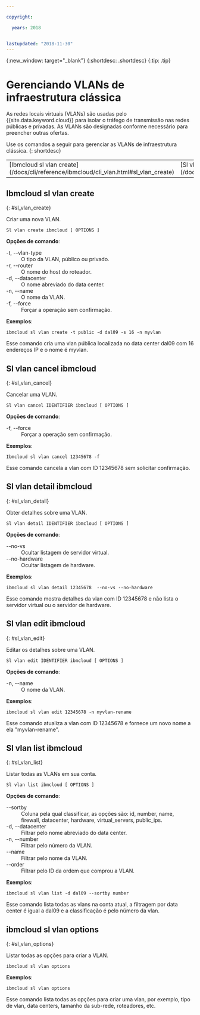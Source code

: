 ```yaml
---

copyright:

  years: 2018


lastupdated: "2018-11-30"
---
```


{:new_window: target="_blank"}
{:shortdesc: .shortdesc}
{:tip: .tip}

# Gerenciando VLANs de infraestrutura clássica

As redes locais virtuais (VLANs) são usadas pelo {{site.data.keyword.cloud}} para isolar o tráfego
de transmissão nas redes públicas e privadas. As VLANs são designadas conforme necessário para preencher outras ofertas.

Use os comandos a seguir para gerenciar as VLANs de infraestrutura clássica.
{: shortdesc}

<table summary="Alphabetically ordered {{site.data.keyword.Bluemix_notm}} classic infrastructure VLAN commands that have links that bring you to more info for the command">
 <thead>
 </thead>
 <tbody>
 <tr>
 <td>[Ibmcloud sl vlan create](/docs/cli/reference/ibmcloud/cli_vlan.html#sl_vlan_create)</td>
 <td>[Sl vlan cancel ibmcloud](/docs/cli/reference/ibmcloud/cli_vlan.html#sl_vlan_cancel)</td>
 <td>[Sl vlan detail ibmcloud](/docs/cli/reference/ibmcloud/cli_vlan.html#sl_vlan_detail)</td>
 <td>[Sl vlan edit ibmcloud](/docs/cli/reference/ibmcloud/cli_vlan.html#sl_vlan_edit)</td>
 <td>[Sl vlan list ibmcloud](/docs/cli/reference/ibmcloud/cli_vlan.html#sl_vlan_list)</td>
 <td>[ibmcloud sl vlan options
](/docs/cli/reference/ibmcloud/cli_vlan.html#sl_vlan_options)</td>
 </tr>
   </tbody>
 </table>

 ## Ibmcloud sl vlan create
{: #sl_vlan_create}

Criar uma nova VLAN.
```
Sl vlan create ibmcloud [ OPTIONS ]
```

<strong>Opções de comando</strong>:
<dl>
<dt>-t, --vlan-type</dt>
<dd>O tipo da VLAN, público ou privado.</dd>
<dt>-r, --router</dt>
<dd>O nome do host do roteador.</dd>
<dt>-d, --datacenter</dt>
<dd>O nome abreviado do data center.</dd>
<dt>-n, --name</dt>
<dd>O nome da VLAN.</dd>
<dt>-f, --force</dt>
<dd>Forçar a operação sem confirmação.</dd>
</dl>

**Exemplos**:
```
ibmcloud sl vlan create -t public -d dal09 -s 16 -n myvlan
```
Esse comando cria uma vlan pública localizada no data center dal09 com 16 endereços IP e o nome é myvlan.

## Sl vlan cancel ibmcloud
{: #sl_vlan_cancel}

Cancelar uma VLAN.
```
Sl vlan cancel IDENTIFIER ibmcloud [ OPTIONS ]
```

<strong>Opções de comando</strong>:
<dl>
<dt>-f, --force</dt>
<dd>Forçar a operação sem confirmação.</dd>
</dl>

**Exemplos**:
```
Ibmcloud sl vlan cancel 12345678 -f
```
Esse comando cancela a vlan com ID 12345678 sem solicitar confirmação.

## Sl vlan detail ibmcloud
{: #sl_vlan_detail}

Obter detalhes sobre uma VLAN.
```
Sl vlan detail IDENTIFIER ibmcloud [ OPTIONS ]
```

<strong>Opções de comando</strong>:
<dl>
<dt>--no-vs</dt>
<dd>Ocultar listagem de servidor virtual.</dd>
<dt>--no-hardware</dt>
<dd>Ocultar listagem de hardware.</dd>
</dl>

**Exemplos**:
```
ibmcloud sl vlan detail 12345678  --no-vs --no-hardware
```
Esse comando mostra detalhes da vlan com ID 12345678 e não lista o servidor virtual ou o servidor de hardware.

## Sl vlan edit ibmcloud
{: #sl_vlan_edit}

Editar os detalhes sobre uma VLAN.
```
Sl vlan edit IDENTIFIER ibmcloud [ OPTIONS ]
```

<strong>Opções de comando</strong>:
<dl>
<dt>-n, --name</dt>
<dd>O nome da VLAN.</dd>
</dl>

**Exemplos**:
```
ibmcloud sl vlan edit 12345678 -n myvlan-rename
```
Esse comando atualiza a vlan com ID 12345678 e fornece um novo nome a ela "myvlan-rename".

## Sl vlan list ibmcloud
{: #sl_vlan_list}

Listar todas as VLANs em sua conta.
```
Sl vlan list ibmcloud [ OPTIONS ]
```

<strong>Opções de comando</strong>:
<dl>
<dt>--sortby</dt>
<dd>Coluna pela qual classificar, as opções são: id, number, name, firewall, datacenter, hardware, virtual_servers, public_ips.</dd>
<dt>-d, --datacenter</dt>
<dd>Filtrar pelo nome abreviado do data center.</dd>
<dt>-n, --number</dt>
<dd>Filtrar pelo número da VLAN.</dd>
<dt>--name</dt>
<dd>Filtrar pelo nome da VLAN.</dd>
<dt>--order</dt>
<dd>Filtrar pelo ID da ordem que comprou a VLAN.</dd>
</dl>

**Exemplos**:
```
ibmcloud sl vlan list -d dal09 --sortby number
```
Esse comando lista todas as vlans na conta atual, a filtragem por data center é igual a dal09 e a classificação é pelo número da vlan.

## ibmcloud sl vlan options
{: #sl_vlan_options}

Listar todas as opções para criar a VLAN.
```
ibmcloud sl vlan options
```


**Exemplos**:
```
ibmcloud sl vlan options
```
Esse comando lista todas as opções para criar uma vlan, por exemplo, tipo de vlan, data centers, tamanho da sub-rede, roteadores, etc.
